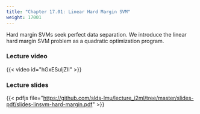 ```yaml
---
title: "Chapter 17.01: Linear Hard Margin SVM"
weight: 17001
---
```

Hard margin SVMs seek perfect data separation. We introduce the linear hard margin SVM problem as a quadratic optimization program. 

<!--more-->

### Lecture video

{{< video id="hGxESuljZII" >}}

### Lecture slides

{{< pdfjs file="https://github.com/slds-lmu/lecture_i2ml/tree/master/slides-pdf/slides-linsvm-hard-margin.pdf" >}}
